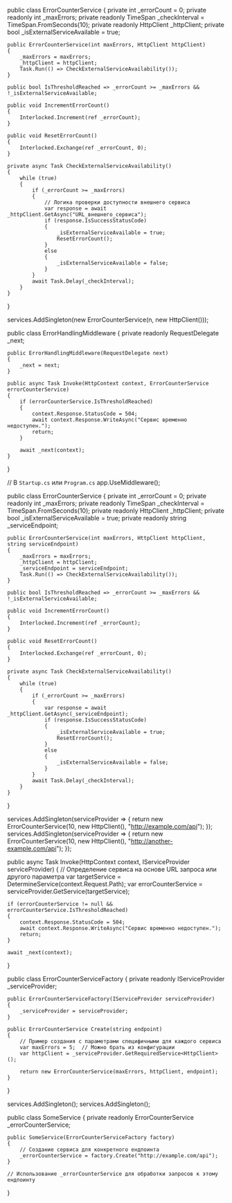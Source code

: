 public class ErrorCounterService
{
    private int _errorCount = 0;
    private readonly int _maxErrors;
    private readonly TimeSpan _checkInterval = TimeSpan.FromSeconds(10);
    private readonly HttpClient _httpClient;
    private bool _isExternalServiceAvailable = true;

    public ErrorCounterService(int maxErrors, HttpClient httpClient)
    {
        _maxErrors = maxErrors;
        _httpClient = httpClient;
        Task.Run(() => CheckExternalServiceAvailability());
    }

    public bool IsThresholdReached => _errorCount >= _maxErrors && !_isExternalServiceAvailable;

    public void IncrementErrorCount()
    {
        Interlocked.Increment(ref _errorCount);
    }

    public void ResetErrorCount()
    {
        Interlocked.Exchange(ref _errorCount, 0);
    }

    private async Task CheckExternalServiceAvailability()
    {
        while (true)
        {
            if (_errorCount >= _maxErrors)
            {
                // Логика проверки доступности внешнего сервиса
                var response = await _httpClient.GetAsync("URL_внешнего_сервиса");
                if (response.IsSuccessStatusCode)
                {
                    _isExternalServiceAvailable = true;
                    ResetErrorCount();
                }
                else
                {
                    _isExternalServiceAvailable = false;
                }
            }
            await Task.Delay(_checkInterval);
        }
    }
}

services.AddSingleton<ErrorCounterService>(new ErrorCounterService(n, new HttpClient()));

public class ErrorHandlingMiddleware
{
    private readonly RequestDelegate _next;

    public ErrorHandlingMiddleware(RequestDelegate next)
    {
        _next = next;
    }

    public async Task Invoke(HttpContext context, ErrorCounterService errorCounterService)
    {
        if (errorCounterService.IsThresholdReached)
        {
            context.Response.StatusCode = 504;
            await context.Response.WriteAsync("Сервис временно недоступен.");
            return;
        }

        await _next(context);
    }
}

// В `Startup.cs` или `Program.cs`
app.UseMiddleware<ErrorHandlingMiddleware>();

public class ErrorCounterService
{
    private int _errorCount = 0;
    private readonly int _maxErrors;
    private readonly TimeSpan _checkInterval = TimeSpan.FromSeconds(10);
    private readonly HttpClient _httpClient;
    private bool _isExternalServiceAvailable = true;
    private readonly string _serviceEndpoint;

    public ErrorCounterService(int maxErrors, HttpClient httpClient, string serviceEndpoint)
    {
        _maxErrors = maxErrors;
        _httpClient = httpClient;
        _serviceEndpoint = serviceEndpoint;
        Task.Run(() => CheckExternalServiceAvailability());
    }

    public bool IsThresholdReached => _errorCount >= _maxErrors && !_isExternalServiceAvailable;

    public void IncrementErrorCount()
    {
        Interlocked.Increment(ref _errorCount);
    }

    public void ResetErrorCount()
    {
        Interlocked.Exchange(ref _errorCount, 0);
    }

    private async Task CheckExternalServiceAvailability()
    {
        while (true)
        {
            if (_errorCount >= _maxErrors)
            {
                var response = await _httpClient.GetAsync(_serviceEndpoint);
                if (response.IsSuccessStatusCode)
                {
                    _isExternalServiceAvailable = true;
                    ResetErrorCount();
                }
                else
                {
                    _isExternalServiceAvailable = false;
                }
            }
            await Task.Delay(_checkInterval);
        }
    }
}

services.AddSingleton<ErrorCounterService>(serviceProvider =>
{
    return new ErrorCounterService(10, new HttpClient(), "http://example.com/api");
});
services.AddSingleton<ErrorCounterService>(serviceProvider =>
{
    return new ErrorCounterService(10, new HttpClient(), "http://another-example.com/api");
});

public async Task Invoke(HttpContext context, IServiceProvider serviceProvider)
{
    // Определение сервиса на основе URL запроса или другого параметра
    var targetService = DetermineService(context.Request.Path);
    var errorCounterService = serviceProvider.GetService<ErrorCounterService>(targetService);

    if (errorCounterService != null && errorCounterService.IsThresholdReached)
    {
        context.Response.StatusCode = 504;
        await context.Response.WriteAsync("Сервис временно недоступен.");
        return;
    }

    await _next(context);
}

public class ErrorCounterServiceFactory
{
    private readonly IServiceProvider _serviceProvider;

    public ErrorCounterServiceFactory(IServiceProvider serviceProvider)
    {
        _serviceProvider = serviceProvider;
    }

    public ErrorCounterService Create(string endpoint)
    {
        // Пример создания с параметрами специфичными для каждого сервиса
        var maxErrors = 5;  // Можно брать из конфигурации
        var httpClient = _serviceProvider.GetRequiredService<HttpClient>();

        return new ErrorCounterService(maxErrors, httpClient, endpoint);
    }
}

services.AddSingleton<ErrorCounterServiceFactory>();
services.AddSingleton<HttpClient>();

public class SomeService
{
    private readonly ErrorCounterService _errorCounterService;

    public SomeService(ErrorCounterServiceFactory factory)
    {
        // Создание сервиса для конкретного ендпоинта
        _errorCounterService = factory.Create("http://example.com/api");
    }

    // Использование _errorCounterService для обработки запросов к этому ендпоинту
}
